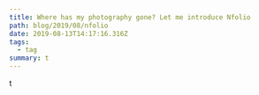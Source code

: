 ```yaml
---
title: Where has my photography gone? Let me introduce Nfolio
path: blog/2019/08/nfolio
date: 2019-08-13T14:17:16.316Z
tags:
  - tag
summary: t
---
```

t
